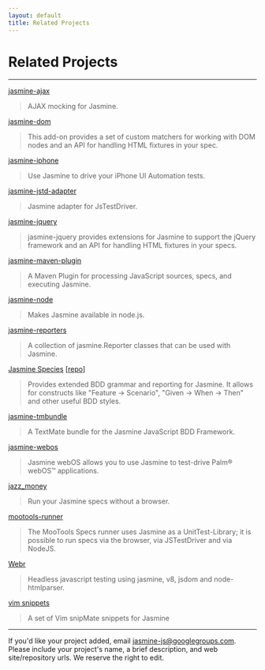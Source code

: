 ```yaml
---
layout: default
title: Related Projects
---
```


# Related Projects

----

[jasmine-ajax](http://github.com/pivotal/jasmine-ajax)
> AJAX mocking for Jasmine.

[jasmine-dom](https://github.com/jeffwatkins/jasmine-dom)
> This add-on provides a set of custom matchers for working with DOM nodes and an API for handling HTML fixtures in your spec.

[jasmine-iphone](http://github.com/pivotal/jasmine-iphone)
> Use Jasmine to drive your iPhone UI Automation tests.

[jasmine-jstd-adapter](http://github.com/ibolmo/jasmine-jstd-adapter)
> Jasmine adapter for JsTestDriver.

[jasmine-jquery](http://github.com/velesin/jasmine-jquery)
> jasmine-jquery provides extensions for Jasmine to support the jQuery framework and an API for handling HTML fixtures in your specs.

[jasmine-maven-plugin](http://github.com/searls/jasmine-maven-plugin)
> A Maven Plugin for processing JavaScript sources, specs, and executing Jasmine.

[jasmine-node](http://github.com/mhevery/jasmine-node)
> Makes Jasmine available in node.js.

[jasmine-reporters](http://github.com/larrymyers/jasmine-reporters)
> A collection of jasmine.Reporter classes that can be used with Jasmine.

[Jasmine Species](http://rudylattae.github.com/jasmine-species/) [[repo](https://github.com/rudylattae/jasmine-species)]
> Provides extended BDD grammar and reporting for Jasmine. It allows for constructs like "Feature -> Scenario",  "Given -> When -> Then" and other useful BDD styles.

[jasmine-tmbundle](http://github.com/pivotal/jasmine-tmbundle)
> A TextMate bundle for the Jasmine JavaScript BDD Framework.

[jasmine-webos](http://pivotal.github.com/jasmine-webos/)
> Jasmine webOS allows you to use Jasmine to test-drive Palm&reg; webOS&trade; applications.

[jazz_money](http://github.com/pivotalexperimental/jazz_money)
> Run your Jasmine specs without a browser.

[mootools-runner](http://github.com/mootools/mootools-runner)
> The MooTools Specs runner uses Jasmine as a UnitTest-Library; it is possible to run specs via the browser, via JSTestDriver and via NodeJS.

[Webr](http://github.com/thatdutchguy/webr)
> Headless javascript testing using jasmine, v8, jsdom and node-htmlparser.

[vim snippets](http://www.vim.org/scripts/script.php?script_id=3249)
> A set of Vim snipMate snippets for Jasmine

----

If you'd like your project added, email <a href="mailto:jasmine-js@googlegroups.com">jasmine-js@googlegroups.com</a>.
Please include your project's name, a brief description, and web site/repository urls. We reserve the right to edit.